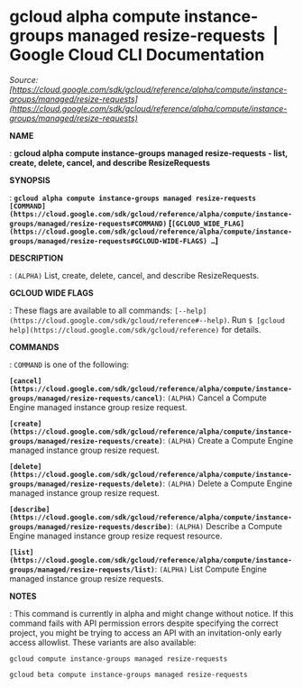 # gcloud alpha compute instance-groups managed resize-requests  |  Google Cloud CLI Documentation

*Source: [https://cloud.google.com/sdk/gcloud/reference/alpha/compute/instance-groups/managed/resize-requests](https://cloud.google.com/sdk/gcloud/reference/alpha/compute/instance-groups/managed/resize-requests)*

**NAME**

: **gcloud alpha compute instance-groups managed resize-requests - list, create, delete, cancel, and describe ResizeRequests**

**SYNOPSIS**

: **`gcloud alpha compute instance-groups managed resize-requests` `[COMMAND](https://cloud.google.com/sdk/gcloud/reference/alpha/compute/instance-groups/managed/resize-requests#COMMAND)` [`[GCLOUD_WIDE_FLAG](https://cloud.google.com/sdk/gcloud/reference/alpha/compute/instance-groups/managed/resize-requests#GCLOUD-WIDE-FLAGS) …`]**

**DESCRIPTION**

: `(ALPHA)` List, create, delete, cancel, and describe ResizeRequests.

**GCLOUD WIDE FLAGS**

: These flags are available to all commands: `[--help](https://cloud.google.com/sdk/gcloud/reference#--help)`.
Run `$ [gcloud help](https://cloud.google.com/sdk/gcloud/reference)` for details.

**COMMANDS**

: ``COMMAND`` is one of the following:

**`[cancel](https://cloud.google.com/sdk/gcloud/reference/alpha/compute/instance-groups/managed/resize-requests/cancel)`**:
`(ALPHA)` Cancel a Compute Engine managed instance group resize
request.

**`[create](https://cloud.google.com/sdk/gcloud/reference/alpha/compute/instance-groups/managed/resize-requests/create)`**:
`(ALPHA)` Create a Compute Engine managed instance group resize
request.

**`[delete](https://cloud.google.com/sdk/gcloud/reference/alpha/compute/instance-groups/managed/resize-requests/delete)`**:
`(ALPHA)` Delete a Compute Engine managed instance group resize
request.

**`[describe](https://cloud.google.com/sdk/gcloud/reference/alpha/compute/instance-groups/managed/resize-requests/describe)`**:
`(ALPHA)` Describe a Compute Engine managed instance group resize
request resource.

**`[list](https://cloud.google.com/sdk/gcloud/reference/alpha/compute/instance-groups/managed/resize-requests/list)`**:
`(ALPHA)` List Compute Engine managed instance group resize requests.

**NOTES**

: This command is currently in alpha and might change without notice. If this
command fails with API permission errors despite specifying the correct project,
you might be trying to access an API with an invitation-only early access
allowlist. These variants are also available:

```
gcloud compute instance-groups managed resize-requests
```

```
gcloud beta compute instance-groups managed resize-requests
```